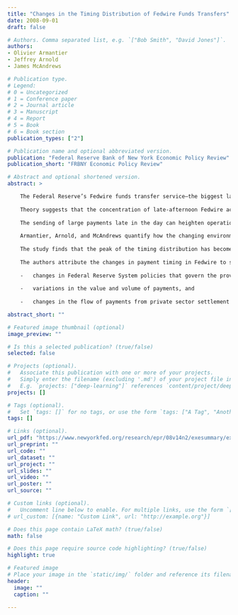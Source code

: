 ```yaml
---
title: "Changes in the Timing Distribution of Fedwire Funds Transfers"
date: 2008-09-01
draft: false

# Authors. Comma separated list, e.g. `["Bob Smith", "David Jones"]`.
authors:
- Olivier Armantier
- Jeffrey Arnold
- James McAndrews

# Publication type.
# Legend:
# 0 = Uncategorized
# 1 = Conference paper
# 2 = Journal article
# 3 = Manuscript
# 4 = Report
# 5 = Book
# 6 = Book section
publication_types: ["2"]

# Publication name and optional abbreviated version.
publication: "Federal Reserve Bank of New York Economic Policy Review"
publication_short: "FRBNY Economic Policy Review"

# Abstract and optional shortened version.
abstract: >

    The Federal Reserve’s Fedwire funds transfer service—the biggest large-value payments system in the United States—has long displayed a concentrated peak of activity in the late afternoon.
    
    Theory suggests that the concentration of late-afternoon Fedwire activity reflects coordination among participating banks to reduce liquidity costs, delay costs, and credit risk; as these costs and risk change over time, payment timing most likely will be affected.
    
    The sending of large payments late in the day can heighten operational risk by increasing the potential magnitude of liquidity dislocation and risk if operational disruptions were to occur.
    
    Armantier, Arnold, and McAndrews quantify how the changing environment in which Fedwire operates has affected the timing of payment value transferred within the system between 1998 and 2006.
    
    The study finds that the peak of the timing distribution has become more concentrated, has shifted to later in the day, and has divided into two peaks.
    
    The authors attribute the changes in payment timing in Fedwire to several factors:
    
    -   changes in Federal Reserve System policies that govern the provision of daylight overdrafts,
    
    -   variations in the value and volume of payments, and 
    
    -   changes in the flow of payments from private sector settlement institutions.

abstract_short: ""

# Featured image thumbnail (optional)
image_preview: ""

# Is this a selected publication? (true/false)
selected: false

# Projects (optional).
#   Associate this publication with one or more of your projects.
#   Simply enter the filename (excluding '.md') of your project file in `content/project/`.
#   E.g. `projects: ["deep-learning"]` references `content/project/deep-learning.md`.
projects: []

# Tags (optional).
#   Set `tags: []` for no tags, or use the form `tags: ["A Tag", "Another Tag"]` for one or more tags.
tags: []

# Links (optional).
url_pdf: "https://www.newyorkfed.org/research/epr/08v14n2/exesummary/exesum_arma.html"
url_preprint: ""
url_code: ""
url_dataset: ""
url_project: ""
url_slides: ""
url_video: ""
url_poster: ""
url_source: ""

# Custom links (optional).
#   Uncomment line below to enable. For multiple links, use the form `[{...}, {...}, {...}]`.
# url_custom: [{name: "Custom Link", url: "http://example.org"}]

# Does this page contain LaTeX math? (true/false)
math: false

# Does this page require source code highlighting? (true/false)
highlight: true

# Featured image
# Place your image in the `static/img/` folder and reference its filename below, e.g. `image: "example.jpg"`.
header:
  image: ""
  caption: ""

---
```


